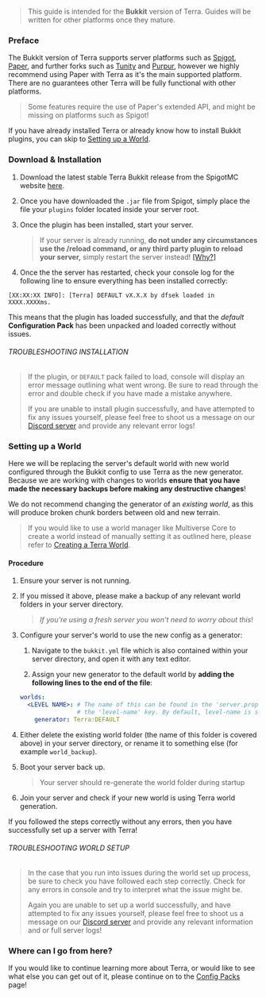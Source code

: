 > This guide is intended for the **Bukkit** version of Terra. Guides will be written for other platforms once they
> mature.

### Preface

The Bukkit version of Terra supports server platforms such as [Spigot](https://www.spigotmc.org/),
[Paper](https://papermc.io/), and further forks such as [Tunity](https://github.com/Spottedleaf/Tuinity) and
[Purpur](https://purpur.pl3x.net/), however we highly recommend using Paper with Terra as it's the main supported
platform. There are no guarantees other Terra will be fully functional with other platforms.

> Some features require the use of Paper's extended API, and might be missing on platforms such as Spigot!

If you have already installed Terra or already know how to install Bukkit plugins, you can skip to
[Setting up a World](#setting-up-a-world).

### Download & Installation

1. Download the latest stable Terra Bukkit release from the SpigotMC website
[here](https://www.spigotmc.org/resources/terra.85151/).

2. Once you have downloaded the `.jar` file from Spigot, simply place the file your `plugins` folder located inside your
server root.

3. Once the plugin has been installed, start your server.

    > If your server is already running, **do not under any circumstances use the /reload command, or any third party
    >plugin
    > to reload your server,** simply restart the server instead!
    [\[Why?\]](https://matthewmiller.dev/blog/problem-with-reload/)

4. Once the the server has restarted, check your console log for the following line to ensure everything has been
installed correctly:

```none
[XX:XX:XX INFO]: [Terra] DEFAULT vX.X.X by dfsek loaded in XXXX.XXXXms.
```

This means that the plugin has loaded successfully, and that the *default* **Configuration Pack** has been unpacked and
loaded correctly without issues.

###### TROUBLESHOOTING INSTALLATION

>If the plugin, or `DEFAULT` pack failed to load, console will display an error message outlining what went wrong. Be
>sure to read through the error and double check if you have made a mistake anywhere.
>
>If you are unable to install plugin successfully, and have attempted to fix any issues yourself, please feel free to
>shoot us a message on our [Discord server](https://discord.gg/PXUEbbF) and provide any relevant error logs!

### Setting up a World

Here we will be replacing the server's default world with new world configured through the Bukkit config to use Terra as
the new generator. Because we are working with changes to worlds **ensure that you have made the necessary backups before making any destructive
changes**!

We do not recommend changing the generator of an *existing world*, as this will produce broken chunk borders between
old and new terrain.

>If you would like to use a world manager like Multiverse Core to create a world instead of manually setting it as
>outlined here, please refer to [Creating a Terra World](./Creating-a-Terra-World).

#### Procedure

1. Ensure your server is not running.

2. If you missed it above, please make a backup of any relevant world folders in your server directory.

    >*If you're using a fresh server you won't need to worry about this*!

3. Configure your server's world to use the new config as a generator:
    1. Navigate to the `bukkit.yml` file which is also contained within your server directory, and open it with any text
    editor.

    1. Assign your new generator to the default world by **adding the following
    lines to the
    end of the file**:

    ```yaml
    worlds:
      <LEVEL NAME>: # The name of this can be found in the 'server.properties' file under
                    # the 'level-name' key. By default, level-name is set to 'world'.
        generator: Terra:DEFAULT
    ```

4. Either delete the existing world folder (the name of this folder is covered above) in your server directory, or
rename it to something else (for example `world_backup`).

5. Boot your server back up.

    > Your server should re-generate the world folder during startup

6. Join your server and check if your new world is using Terra world generation.

If you followed the steps correctly without any errors, then you have successfully set up a server with Terra!

###### TROUBLESHOOTING WORLD SETUP

>In the case that you run into issues during the world set up process, be sure to check you have followed each step
>correctly. Check for any errors in console and try to interpret what the issue might be.
>
>Again you are unable to set up a world successfully, and have attempted to fix any issues yourself, please feel free to
>shoot us a message on our [Discord server](https://discord.gg/PXUEbbF) and provide any relevant information and or
>full server logs!

### Where can I go from here?

If you would like to continue learning more about Terra, or would like to see what else you can get out of it, please
continue on to the [Config Packs](./Config-Packs) page!
